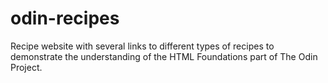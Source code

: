 # odin-recipes
Recipe website with several links to different types of recipes to demonstrate the understanding of the HTML Foundations part of The Odin Project.